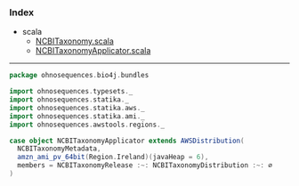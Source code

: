 ### Index

+ scala
  + [NCBITaxonomy.scala](NCBITaxonomy.md)
  + [NCBITaxonomyApplicator.scala](NCBITaxonomyApplicator.md)

------


```scala
package ohnosequences.bio4j.bundles

import ohnosequences.typesets._
import ohnosequences.statika._
import ohnosequences.statika.aws._
import ohnosequences.statika.ami._
import ohnosequences.awstools.regions._

case object NCBITaxonomyApplicator extends AWSDistribution(
  NCBITaxonomyMetadata,
  amzn_ami_pv_64bit(Region.Ireland)(javaHeap = 6),
  members = NCBITaxonomyRelease :~: NCBITaxonomyDistribution :~: ∅
)

```

